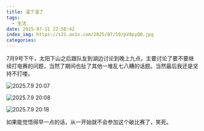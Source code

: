 ```yaml
---
title: 溜了溜了
tags:
  - 生活
date: 2025-07-11 22:50:42
index_img: https://s21.ax1x.com/2025/07/19/pV8pyQ0.jpg
categories:
---
```


7月9号下午，太阳下山之后跟队友到湖边讨论到晚上九点，主要讨论了要不要继续打电赛的问题，当然了期间也扯了其他一堆乱七八糟的话题。当然最后我还是坚持不打喽。

![2025.7.9 20:07](https://i.imgur.com/aDtk3pQ.jpeg)

![2025.7.9 20:08](https://i.imgur.com/DHuBQSO.jpeg)

![2025.7.9 20:18](https://i.imgur.com/V11g5k4.jpg)

如果能觉悟得早一点的话，从一开始就不会参加这个破比赛了，笑死。

<!-- 大一上，学子餐厅旁边有人宣传盟升杯电子设计竞赛，当时我处于想去又不敢去的状态，想去是因为暑假的时候摸了一下Arduino（Arduino你害人不浅），于是就对自己有了莫名的自信，不敢去是因为自己是小院的，怕丢人。然后就拉上两个舍友一起参加了。这是我第一次参加电子类比赛，另外两个舍友因为忙所以大部分都是我自己完成的，最后因为放弃了几个指标没做所以连三等奖都没捞到。

大约是大一上的十一月份，电赛校队开始招新了，

大一花了整整一年的时间在电赛上面，结果是自己照着数据手册琢磨两三个星期画出来的模块还比不过别人赛前临时砸钱从网上买的模块；专心准备了两三个月的信号类题目，结果根本没出，唯一一道跟 ADC 沾边的题目还强制使用 TI的垃圾单片机。具体看[2024年电赛记录](https://www.cnblogs.com/Banyee/p/18343048)吧。 -->




